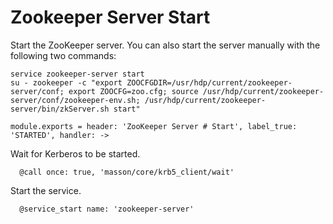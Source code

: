 
# Zookeeper Server Start

Start the ZooKeeper server. You can also start the server manually with the
following two commands:

```
service zookeeper-server start
su - zookeeper -c "export ZOOCFGDIR=/usr/hdp/current/zookeeper-server/conf; export ZOOCFG=zoo.cfg; source /usr/hdp/current/zookeeper-server/conf/zookeeper-env.sh; /usr/hdp/current/zookeeper-server/bin/zkServer.sh start"
```

    module.exports = header: 'ZooKeeper Server # Start', label_true: 'STARTED', handler: ->
    
Wait for Kerberos to be started.

      @call once: true, 'masson/core/krb5_client/wait'

Start the service.

      @service_start name: 'zookeeper-server'
